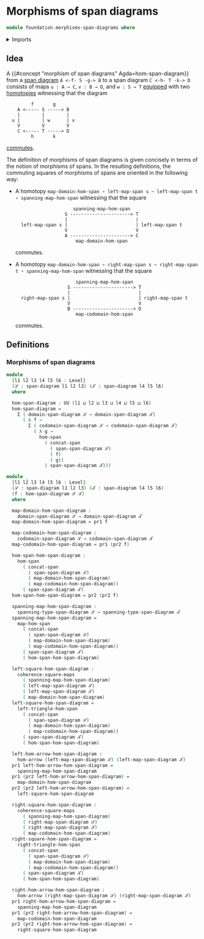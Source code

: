 # Morphisms of span diagrams

```agda
module foundation.morphisms-span-diagrams where
```

<details><summary>Imports</summary>

```agda
open import foundation.dependent-pair-types
open import foundation.morphisms-arrows
open import foundation.morphisms-spans
open import foundation.operations-spans
open import foundation.span-diagrams
open import foundation.universe-levels

open import foundation-core.commuting-squares-of-maps
```

</details>

## Idea

A {{#concept "morphism of span diagrams" Agda=hom-span-diagram}} from a
[span diagram](foundation.span-diagrams.md) `A <-f- S -g-> B` to a span diagram
`C <-h- T -k-> D` consists of maps `u : A → C`, `v : B → D`, and `w : S → T`
[equipped](foundation.structure.md) with two
[homotopies](foundation-core.homotopies.md) witnessing that the diagram

```text
         f       g
    A <----- S -----> B
    |        |        |
  u |        | w      | v
    V        V        V
    C <----- T -----> D
         h       k
```

[commutes](foundation-core.commuting-squares-of-maps.md).

The definition of morphisms of span diagrams is given concisely in terms of the
notion of morphisms of spans. In the resulting definitions, the commuting
squares of morphisms of spans are oriented in the following way:

- A homotopy
  `map-domain-hom-span ∘ left-map-span s ~ left-map-span t ∘ spanning-map-hom-span`
  witnessing that the square

  ```text
                       spanning-map-hom-span
                    S ----------------------> T
                    |                         |
    left-map-span s |                         | left-map-span t
                    V                         V
                    A ----------------------> C
                        map-domain-hom-span
  ```

  commutes.

- A homotopy
  `map-domain-hom-span ∘ right-map-span s ~ right-map-span t ∘ spanning-map-hom-span`
  witnessing that the square

  ```text
                        spanning-map-hom-span
                     S ----------------------> T
                     |                         |
    right-map-span s |                         | right-map-span t
                     V                         V
                     B ----------------------> D
                        map-codomain-hom-span
  ```

  commutes.

## Definitions

### Morphisms of span diagrams

```agda
module _
  {l1 l2 l3 l4 l5 l6 : Level}
  (𝒮 : span-diagram l1 l2 l3) (𝒯 : span-diagram l4 l5 l6)
  where

  hom-span-diagram : UU (l1 ⊔ l2 ⊔ l3 ⊔ l4 ⊔ l5 ⊔ l6)
  hom-span-diagram =
    Σ ( domain-span-diagram 𝒮 → domain-span-diagram 𝒯)
      ( λ f →
        Σ ( codomain-span-diagram 𝒮 → codomain-span-diagram 𝒯)
          ( λ g →
            hom-span
              ( concat-span
                ( span-span-diagram 𝒮)
                ( f)
                ( g))
              ( span-span-diagram 𝒯)))

module _
  {l1 l2 l3 l4 l5 l6 : Level}
  (𝒮 : span-diagram l1 l2 l3) (𝒯 : span-diagram l4 l5 l6)
  (f : hom-span-diagram 𝒮 𝒯)
  where

  map-domain-hom-span-diagram :
    domain-span-diagram 𝒮 → domain-span-diagram 𝒯
  map-domain-hom-span-diagram = pr1 f

  map-codomain-hom-span-diagram :
    codomain-span-diagram 𝒮 → codomain-span-diagram 𝒯
  map-codomain-hom-span-diagram = pr1 (pr2 f)

  hom-span-hom-span-diagram :
    hom-span
      ( concat-span
        ( span-span-diagram 𝒮)
        ( map-domain-hom-span-diagram)
        ( map-codomain-hom-span-diagram))
      ( span-span-diagram 𝒯)
  hom-span-hom-span-diagram = pr2 (pr2 f)

  spanning-map-hom-span-diagram :
    spanning-type-span-diagram 𝒮 → spanning-type-span-diagram 𝒯
  spanning-map-hom-span-diagram =
    map-hom-span
      ( concat-span
        ( span-span-diagram 𝒮)
        ( map-domain-hom-span-diagram)
        ( map-codomain-hom-span-diagram))
      ( span-span-diagram 𝒯)
      ( hom-span-hom-span-diagram)

  left-square-hom-span-diagram :
    coherence-square-maps
      ( spanning-map-hom-span-diagram)
      ( left-map-span-diagram 𝒮)
      ( left-map-span-diagram 𝒯)
      ( map-domain-hom-span-diagram)
  left-square-hom-span-diagram =
    left-triangle-hom-span
      ( concat-span
        ( span-span-diagram 𝒮)
        ( map-domain-hom-span-diagram)
        ( map-codomain-hom-span-diagram))
      ( span-span-diagram 𝒯)
      ( hom-span-hom-span-diagram)

  left-hom-arrow-hom-span-diagram :
    hom-arrow (left-map-span-diagram 𝒮) (left-map-span-diagram 𝒯)
  pr1 left-hom-arrow-hom-span-diagram =
    spanning-map-hom-span-diagram
  pr1 (pr2 left-hom-arrow-hom-span-diagram) =
    map-domain-hom-span-diagram
  pr2 (pr2 left-hom-arrow-hom-span-diagram) =
    left-square-hom-span-diagram

  right-square-hom-span-diagram :
    coherence-square-maps
      ( spanning-map-hom-span-diagram)
      ( right-map-span-diagram 𝒮)
      ( right-map-span-diagram 𝒯)
      ( map-codomain-hom-span-diagram)
  right-square-hom-span-diagram =
    right-triangle-hom-span
      ( concat-span
        ( span-span-diagram 𝒮)
        ( map-domain-hom-span-diagram)
        ( map-codomain-hom-span-diagram))
      ( span-span-diagram 𝒯)
      ( hom-span-hom-span-diagram)

  right-hom-arrow-hom-span-diagram :
    hom-arrow (right-map-span-diagram 𝒮) (right-map-span-diagram 𝒯)
  pr1 right-hom-arrow-hom-span-diagram =
    spanning-map-hom-span-diagram
  pr1 (pr2 right-hom-arrow-hom-span-diagram) =
    map-codomain-hom-span-diagram
  pr2 (pr2 right-hom-arrow-hom-span-diagram) =
    right-square-hom-span-diagram
```
